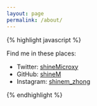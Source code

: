 ```yaml
---
layout: page
permalink: /about/
---
```


{% highlight javascript %}

Find me in these places:
- Twitter:   <a href="https://twitter.com/shineMicroxy">shineMicroxy</a>
- GitHub:    <a href="https://github.com/shineM">shineM</a>
- Instagram: <a href="https://www.instagram.com/shinem_zhong/">shinem_zhong</a>

{% endhighlight %}
